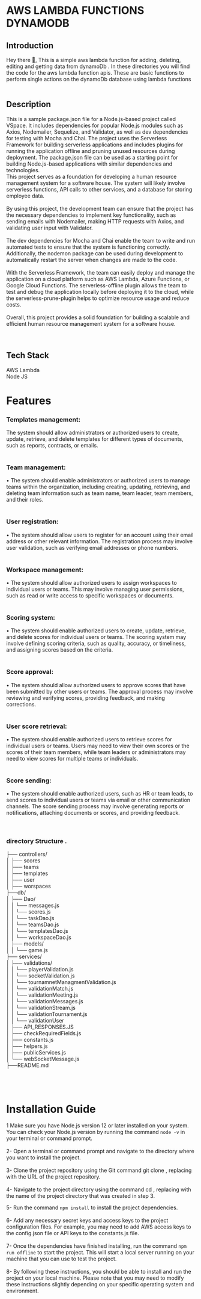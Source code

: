 # AWS LAMBDA FUNCTIONS DYNAMODB </br>
## Introduction </br>
Hey there 👋, This is a simple aws lambda function for adding, deleting, editing and getting data from dynamoDb . In these directories you will find the code for the aws lambda function apis. These are basic functions to perform single actions on the dynamoDb database using lambda functions </br>
 </br>
 
## Description </br>
This is a sample package.json file for a Node.js-based project called VSpace. It includes dependencies for popular Node.js modules such as Axios, Nodemailer, Sequelize, and Validator, as well as dev dependencies for testing with Mocha and Chai. The project uses the Serverless Framework for building serverless applications and includes plugins for running the application offline and pruning unused resources during deployment. The package.json file can be used as a starting point for building Node.js-based applications with similar dependencies and technologies.
</br>
This project serves as a foundation for developing a human resource management system for a software house. The system will likely involve serverless functions, API calls to other services, and a database for storing employee data.</br>
</br>
By using this project, the development team can ensure that the project has the necessary dependencies to implement key functionality, such as sending emails with Nodemailer, making HTTP requests with Axios, and validating user input with Validator.</br>
</br>
The dev dependencies for Mocha and Chai enable the team to write and run automated tests to ensure that the system is functioning correctly. Additionally, the nodemon package can be used during development to automatically restart the server when changes are made to the code.</br>
</br>
With the Serverless Framework, the team can easily deploy and manage the application on a cloud platform such as AWS Lambda, Azure Functions, or Google Cloud Functions. The serverless-offline plugin allows the team to test and debug the application locally before deploying it to the cloud, while the serverless-prune-plugin helps to optimize resource usage and reduce costs.</br>
</br>
Overall, this project provides a solid foundation for building a scalable and efficient human resource management system for a software house.</br>
</br>
</br>
## Tech Stack </br> 
AWS Lambda  </br>
Node JS </br>

# Features </br>
### Templates management:
The system should allow administrators or authorized users to create, update, retrieve, and delete templates for different types of documents, such as reports, contracts, or emails. </br>
 </br>
### Team management:</br> 
• The system should enable administrators or authorized users to manage teams within the organization, including creating, updating, retrieving, and deleting team information such as team name, team leader, team members, and their roles. </br>
 </br>
### User registration:</br> 
•  The system should allow users to register for an account using their email address or other relevant information. The registration process may involve user validation, such as verifying email addresses or phone numbers. </br>
 </br>
### Workspace management:</br> 
•  The system should allow authorized users to assign workspaces to individual users or teams. This may involve managing user permissions, such as read or write access to specific workspaces or documents. </br>
 </br>
### Scoring system:</br> 
•  The system should enable authorized users to create, update, retrieve, and delete scores for individual users or teams. The scoring system may involve defining scoring criteria, such as quality, accuracy, or timeliness, and assigning scores based on the criteria. </br>
 </br>
 ### Score approval:</br> 
•  The system should allow authorized users to approve scores that have been submitted by other users or teams. The approval process may involve reviewing and verifying scores, providing feedback, and making corrections. </br>
 </br>
### User score retrieval:</br> 
•  The system should enable authorized users to retrieve scores for individual users or teams. Users may need to view their own scores or the scores of their team members, while team leaders or administrators may need to view scores for multiple teams or individuals. </br>
 </br>
### Score sending:</br> 
•  The system should enable authorized users, such as HR or team leads, to send scores to individual users or teams via email or other communication channels. The score sending process may involve generating reports or notifications, attaching documents or scores, and providing feedback. </br>
 </br>
 </br>
### directory Structure . </br>
├── controllers/ </br>
│ ├── scores </br>
│ ├── teams </br>
│ ├── templates </br>
│ ├── user </br>
│ ├── worspaces </br>
├──db/ </br>
│ ├── Dao/ </br>
│ │ └── messages.js </br>
│ │ └── scores.js </br>
│ │ └── taskDao.js </br>
│ │ └── teamsDao.js </br>
│ │ └── templatesDao.js </br>
│ │ └── workspaceDao.js </br>
│ ├── models/ </br>
│ │ └── game.js </br>
├── services/ </br>
│ ├── validations/ </br>
│ │ └── playerValidation.js </br>
│ │ └── socketValidation.js </br>
│ │ └── tournamnetManagmentValidation.js </br>
│ │ └── validationMatch.js </br>
│ │ └── validationMeeting.js </br>
│ │ └── validationMessages.js </br>
│ │ └── validationStream.js </br>
│ │ └── validationTournament.js </br>
│ │ └── validationUser </br>
│ ├── API_RESPONSES.JS </br>
│ ├── checkRequiredFields.js </br>
│ ├── constants.js </br>
│ ├── helpers.js </br>
│ ├── publicServices.js </br>
│ └── webSocketMessage.js </br>
├──README.md </br>
 </br>
 </br>
 </br>
 
 # Installation Guide </br>
1 Make sure you have Node.js version 12 or later installed on your system. You can check your Node.js version by running the command ```node -v``` in your terminal or command prompt. </br>
 </br>
2- Open a terminal or command prompt and navigate to the directory where you want to install the project. </br>
 </br>
3- Clone the project repository using the Git command git clone <repository-url>, replacing <repository-url> with the URL of the project repository. </br>
 </br>
4- Navigate to the project directory using the command cd <project-directory>, replacing <project-directory> with the name of the project directory that was created in step 3. </br>

5- Run the command ```npm install``` to install the project dependencies. </br>
 </br>
6- Add any necessary secret keys and access keys to the project configuration files. For example, you may need to add AWS access keys to the config.json file or API keys to the constants.js file. </br>
 </br>
7- Once the dependencies have finished installing, run the command ```npm run offline``` to start the project. This will start a local server running on your machine that you can use to test the project. </br>
 </br>
8- By following these instructions, you should be able to install and run the project on your local machine. Please note that you may need to modify these instructions slightly depending on your specific operating system and environment. </br>
 </br> </br>




